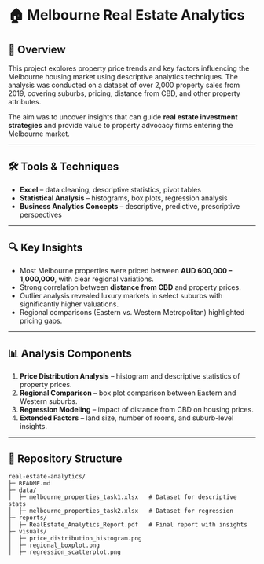 # 🏠 Melbourne Real Estate Analytics

## 📌 Overview
This project explores property price trends and key factors influencing the Melbourne housing market using descriptive analytics techniques. The analysis was conducted on a dataset of over 2,000 property sales from 2019, covering suburbs, pricing, distance from CBD, and other property attributes.

The aim was to uncover insights that can guide **real estate investment strategies** and provide value to property advocacy firms entering the Melbourne market.

---

## 🛠️ Tools & Techniques
- **Excel** – data cleaning, descriptive statistics, pivot tables  
- **Statistical Analysis** – histograms, box plots, regression analysis  
- **Business Analytics Concepts** – descriptive, predictive, prescriptive perspectives  

---

## 🔍 Key Insights
- Most Melbourne properties were priced between **AUD 600,000 – 1,000,000**, with clear regional variations.  
- Strong correlation between **distance from CBD** and property prices.  
- Outlier analysis revealed luxury markets in select suburbs with significantly higher valuations.  
- Regional comparisons (Eastern vs. Western Metropolitan) highlighted pricing gaps.  

---

## 📊 Analysis Components
1. **Price Distribution Analysis** – histogram and descriptive statistics of property prices.  
2. **Regional Comparison** – box plot comparison between Eastern and Western suburbs.  
3. **Regression Modeling** – impact of distance from CBD on housing prices.  
4. **Extended Factors** – land size, number of rooms, and suburb-level insights.  

---

## 📂 Repository Structure
```text
real-estate-analytics/
├─ README.md
├─ data/
│  ├─ melbourne_properties_task1.xlsx   # Dataset for descriptive stats
│  ├─ melbourne_properties_task2.xlsx   # Dataset for regression
├─ reports/
│  ├─ RealEstate_Analytics_Report.pdf   # Final report with insights
├─ visuals/
│  ├─ price_distribution_histogram.png
│  ├─ regional_boxplot.png
│  ├─ regression_scatterplot.png
